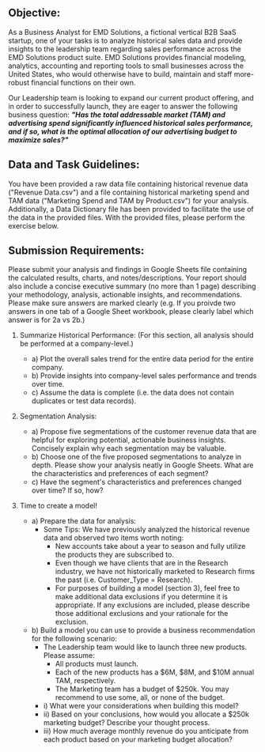 ## Objective:

As a Business Analyst for EMD Solutions, a fictional vertical B2B SaaS startup, one of your tasks is to analyze historical sales data and provide insights to the leadership team regarding sales performance across the EMD Solutions product suite. EMD Solutions provides financial modeling, analytics, accounting and reporting tools to small businesses across the United States, who would otherwise have to build, maintain and staff more-robust financial functions on their own.

Our Leadership team is looking to expand our current product offering, and in order to successfully launch, they are eager to answer the following business question: ***"Has the total addressable market (TAM) and advertising spend significantly influenced historical sales performance, and if so, what is the optimal allocation of our advertising budget to maximize sales?"***

## Data and Task Guidelines:

You have been provided a raw data file containing historical revenue data ("Revenue Data.csv") and a file containing historical marketing spend and TAM data ("Marketing Spend and TAM by Product.csv") for your analysis. Additionally, a Data Dictionary file has been provided to facilitate the use of the data in the provided files. With the provided files, please perform the exercise below. 

## Submission Requirements:

Please submit your analysis and findings in Google Sheets file containing the calculated results, charts, and notes/descriptions. Your report should also include a concise executive summary (no more than 1 page) describing your methodology, analysis, actionable insights, and recommendations. Please make sure answers are marked clearly (e.g. If you proivde two answers in one tab of a Google Sheet workbook, please clearly label which answer is for 2a vs 2b.)



1. Summarize Historical Performance: (For this section, all analysis should be performed at a company-level.)
   
   - a) Plot the overall sales trend for the entire data period for the entire company.
   - b) Provide insights into company-level sales performance and trends over time.
   - c) Assume the data is complete (i.e. the data does not contain duplicates or test data records).


2. Segmentation Analysis:
   
      - a) Propose five segmentations of the customer revenue data that are helpful for exploring potential, actionable business insights. Concisely explain why each segmentation may be valuable.
      - b) Choose one of the five proposed segmentations to analyze in depth. Please show your analysis neatly in Google Sheets. What are the characteristics and preferences of each segment?
      - c) Have the segment's characteristics and preferences changed over time? If so, how?
    

3. Time to create a model!
   
    - a) Prepare the data for analysis:
       * Some Tips: We have previously analyzed the historical revenue data and observed two items worth noting:
           * New accounts take about a year to season and fully utilize the products they are subscribed to.
           * Even though we have clients that are in the Research industry, we have not historically marketed to Research firms the past (i.e. Customer_Type = Research).
           * For purposes of building a model (section 3), feel free to make additional data exclusions if you determine it is appropriate. If any exclusions are included, please describe those additional exclusions and your rationale for the exclusion.
    - b) Build a model you can use to provide a business recommendation for the following scenario:
       * The Leadership team would like to launch three new products. Please assume:
         * All products must launch.
         * Each of the new products has a $6M, $8M, and $10M annual TAM, respectively.
         * The Marketing team has a budget of $250k. You may recommend to use some, all, or none of the budget.
       - i) What were your considerations when building this model?
       - ii) Based on your conclusions, how would you allocate a $250k marketing budget? Describe your thought process.
       - iii) How much average monthly revenue do you anticipate from each product based on your marketing budget allocation?
         


